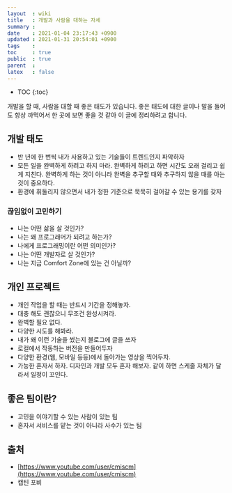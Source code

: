 ```yaml
---
layout  : wiki
title   : 개발과 사람을 대하는 자세
summary : 
date    : 2021-01-04 23:17:43 +0900
updated : 2021-01-31 20:54:01 +0900
tags    : 
toc     : true
public  : true
parent  : 
latex   : false
---
```

* TOC
{:toc}

개발을 할 때, 사람을 대할 때 좋은 태도가 있습니다. 좋은 태도에 대한 글이나 말을 들어도 항상 까먹어서 한 곳에 보면 좋을 것 같아 이 글에 정리하려고 합니다. 

## 개발 태도

- 반 년에 한 번씩 내가 사용하고 있는 기술들이 트렌드인지 파악하자
- 모든 일을 완벽하게 하려고 하지 마라. 완벽하게 하려고 하면 시간도 오래 걸리고 쉽게 지친다. 완벽하게 하는 것이 아니라 완벽을 추구할 때와 추구하지 않을 때를 아는 것이 중요하다.
- 환경에 휘둘리지 않으면서 내가 정한 기준으로 묵묵히 걸어갈 수 있는 용기를 갖자

### 끊임없이 고민하기

- 나는 어떤 삶을 살 것인가?
- 나는 왜 프로그래머가 되려고 하는가?
- 나에게 프로그래밍이란 어떤 의미인가?
- 나는 어떤 개발자로 살 것인가?
- 나는 지금 Comfort Zone에 있는 건 아닐까?

## 개인 프로젝트

- 개인 작업을 할 때는 반드시 기간을 정해놓자.
- 대충 해도 괜찮으니 무조건 완성시켜라.
- 완벽할 필요 없다.
- 다양한 시도를 해봐라.
- 내가 왜 이런 기술을 썼는지 블로그에 글을 쓰자
- 로컬에서 작동하는 버전을 만들어두자
- 다양한 환경(웹, 모바일 등등)에서 돌아가는 영상을 찍어두자.
- 가능한 혼자서 하자. 디자인과 개발 모두 혼자 해보자. 같이 하면 스케줄 자체가 달라서 일정이 꼬인다.

## 좋은 팀이란?

- 고민을 이야기할 수 있는 사람이 있는 팀
- 혼자서 서비스를 맡는 것이 아니라 사수가 있는 팀

## 출처

- [https://www.youtube.com/user/cmiscm](https://www.youtube.com/user/cmiscm)
- 캡틴 포비

